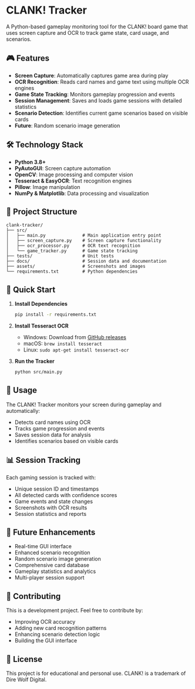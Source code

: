 # CLANK! Tracker

A Python-based gameplay monitoring tool for the CLANK! board game that uses screen capture and OCR to track game state, card usage, and scenarios.

## 🎮 Features

- **Screen Capture**: Automatically captures game area during play
- **OCR Recognition**: Reads card names and game text using multiple OCR engines
- **Game State Tracking**: Monitors gameplay progression and events
- **Session Management**: Saves and loads game sessions with detailed statistics
- **Scenario Detection**: Identifies current game scenarios based on visible cards
- **Future**: Random scenario image generation

## 🛠️ Technology Stack

- **Python 3.8+**
- **PyAutoGUI**: Screen capture automation
- **OpenCV**: Image processing and computer vision
- **Tesseract & EasyOCR**: Text recognition engines
- **Pillow**: Image manipulation
- **NumPy & Matplotlib**: Data processing and visualization

## 📁 Project Structure

```
clank-tracker/
├── src/
│   ├── main.py              # Main application entry point
│   ├── screen_capture.py    # Screen capture functionality
│   ├── ocr_processor.py     # OCR text recognition
│   └── game_tracker.py      # Game state tracking
├── tests/                   # Unit tests
├── docs/                    # Session data and documentation
├── assets/                  # Screenshots and images
└── requirements.txt         # Python dependencies
```

## 🚀 Quick Start

1. **Install Dependencies**
   ```bash
   pip install -r requirements.txt
   ```

2. **Install Tesseract OCR**
   - Windows: Download from [GitHub releases](https://github.com/UB-Mannheim/tesseract/wiki)
   - macOS: `brew install tesseract`
   - Linux: `sudo apt-get install tesseract-ocr`

3. **Run the Tracker**
   ```bash
   python src/main.py
   ```

## 🎯 Usage

The CLANK! Tracker monitors your screen during gameplay and automatically:
- Detects card names using OCR
- Tracks game progression and events
- Saves session data for analysis
- Identifies scenarios based on visible cards

## 📊 Session Tracking

Each gaming session is tracked with:
- Unique session ID and timestamps
- All detected cards with confidence scores
- Game events and state changes
- Screenshots with OCR results
- Session statistics and reports

## 🔮 Future Enhancements

- Real-time GUI interface
- Enhanced scenario recognition
- Random scenario image generation
- Comprehensive card database
- Gameplay statistics and analytics
- Multi-player session support

## 🤝 Contributing

This is a development project. Feel free to contribute by:
- Improving OCR accuracy
- Adding new card recognition patterns
- Enhancing scenario detection logic
- Building the GUI interface

## 📄 License

This project is for educational and personal use. CLANK! is a trademark of Dire Wolf Digital.